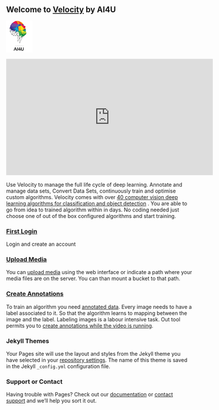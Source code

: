 ## Welcome to [Velocity](http://www.velocity.lu/) by AI4U

![Image](assets/ForWhiteBackgroundsm.png)



<iframe width="560" height="315" src="https://www.youtube.com/embed/hqdWCp-fFNY" frameborder="0" allow="accelerometer; autoplay; encrypted-media; gyroscope; picture-in-picture" allowfullscreen></iframe>

Use Velocity to manage the full life cycle of deep learning. Annotate and manage data sets, Convert Data Sets, continuously train and optimise custom algorithms. 
Velocity comes with over [40 computer vision deep learning algorithms for classification and object detection](implemented_algorithms.md)  . You are able to go from idea to trained algorithm within in days. No coding needed just
choose one of out of the box configured algorithms and start training.

### [First Login](FIRTSRUN.md) 
 
Login and create an account

### [Upload Media](MEDIA.md) 
 
You can [upload media](MEDIA.md)  using the web interface or indicate a path where your media files are on the server. 
You can than mount a bucket to that path.

### [Create Annotations](annotations.md) 
To train an algorithm you need [annotated data](annotations.md). Every image needs to have a label associated to it. So that the algorithm learns to mapping between the image and the label. Labeling images is a labour intensive task.
Out tool permits you to [create annotations while the video is running](annotations.md). 



### Jekyll Themes

Your Pages site will use the layout and styles from the Jekyll theme you have selected in your [repository settings](https://github.com/ai4u-ai/velocity/settings). The name of this theme is saved in the Jekyll `_config.yml` configuration file.

### Support or Contact

Having trouble with Pages? Check out our [documentation](https://help.github.com/categories/github-pages-basics/) or [contact support](https://github.com/contact) and we’ll help you sort it out.
